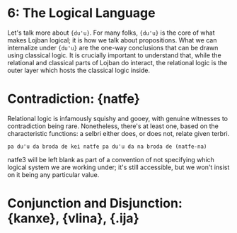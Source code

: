 # 6: The Logical Language

Let's talk more about `{du'u}`. For many folks, `{du'u}` is the core of what
makes Lojban logical; it is how we talk about propositions. What we can
internalize under `{du'u}` are the one-way conclusions that can be drawn
using classical logic. It is crucially important to understand that, while the
relational and classical parts of Lojban do interact, the relational logic is
the outer layer which hosts the classical logic inside.

# Contradiction: {natfe}

Relational logic is infamously squishy and gooey, with genuine witnesses to
contradiction being rare. Nonetheless, there's at least one, based on the
characteristic functions: a selbri either does, or does not, relate given
terbri.

    pa du'u da broda de kei natfe pa du'u da na broda de (natfe-na)

natfe3 will be left blank as part of a convention of not specifying which
logical system we are working under; it's still accessible, but we won't
insist on it being any particular value.

# Conjunction and Disjunction: {kanxe}, {vlina}, {.ija}
